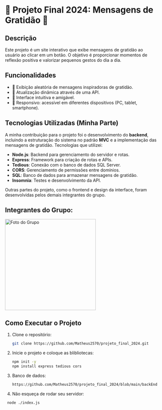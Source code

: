 # 🌟 Projeto Final 2024: Mensagens de Gratidão 🌟

## Descrição
Este projeto é um site interativo que exibe mensagens de gratidão ao usuário ao clicar em um botão. O objetivo é proporcionar momentos de reflexão positiva e valorizar pequenos gestos do dia a dia.

## Funcionalidades
- 🌼 Exibição aleatória de mensagens inspiradoras de gratidão.
- 🔄 Atualização dinâmica através de uma API.
- 🎨 Interface intuitiva e amigável.
- 📱 Responsivo: acessível em diferentes dispositivos (PC, tablet, smartphone).

## Tecnologias Utilizadas (Minha Parte)  
A minha contribuição para o projeto foi o desenvolvimento do **backend**, incluindo a estruturação do sistema no padrão **MVC** e a implementação das mensagens de gratidão. Tecnologias que utilizei:  

- **Node.js**: Backend para gerenciamento do servidor e rotas.  
- **Express**: Framework para criação de rotas e APIs.  
- **Tedious**: Conexão com o banco de dados SQL Server.  
- **CORS**: Gerenciamento de permissões entre domínios.  
- **SQL**: Banco de dados para armazenar mensagens de gratidão.  
- **Insomnia**: Testes e desenvolvimento da API.  

Outras partes do projeto, como o frontend e design da interface, foram desenvolvidas pelos demais integrantes do grupo.  

## Integrantes do Grupo:
<img src="https://github.com/user-attachments/assets/da331068-ba47-4e8d-972e-9b738e6684db" width="300" alt="Foto do Grupo">


## Como Executar o Projeto
1. Clone o repositório:
   ```bash
   git clone https://github.com/Matheus2570/projeto_final_2024.git

2. Inicie o projeto e coloque as blibliotecas:
   ```bash
   npm init -y
   npm install express tedious cors

3. Banco de dados:
   ```bash
   https://github.com/Matheus2570/projeto_final_2024/blob/main/backEnd/bancoDeDados.txt

 4. Não esqueça de rodar seu servidor:
  ```bash
   node ./index.js
